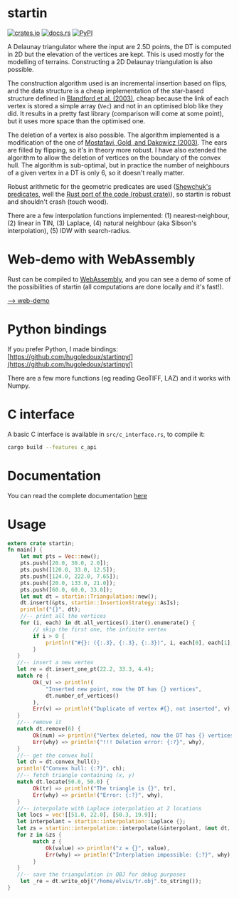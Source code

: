 # startin

[![crates.io](https://img.shields.io/crates/v/startin?color=%2355ab4e&style=for-the-badge)](https://crates.io/crates/startin)
[![docs.rs](https://img.shields.io/docsrs/startin?style=for-the-badge)](https://docs.rs/startin)
[![PyPI](https://img.shields.io/pypi/v/startinpy?style=for-the-badge)](https://pypi.org/project/startinpy/)

A Delaunay triangulator where the input are 2.5D points, the DT is computed in 2D but the elevation of the vertices are kept.
This is used mostly for the modelling of terrains.
Constructing a 2D Delaunay triangulation is also possible.

The construction algorithm used is an incremental insertion based on flips, and the data structure is a cheap implementation of the star-based structure defined in [Blandford et al. (2003)](https://citeseerx.ist.psu.edu/viewdoc/summary?doi=10.1.1.9.6823), cheap because the link of each vertex is stored a simple array (`Vec`) and not in an optimised blob like they did.
It results in a pretty fast library (comparison will come at some point), but it uses more space than the optimised one.

The deletion of a vertex is also possible. The algorithm implemented is a modification of the one of [Mostafavi, Gold, and Dakowicz (2003)](https://doi.org/10.1016/S0098-3004(03)00017-7). 
The ears are filled by flipping, so it's in theory more robust. 
I have also extended the algorithm to allow the deletion of vertices on the boundary of the convex hull. 
The algorithm is sub-optimal, but in practice the number of neighbours of a given vertex in a DT is only 6, so it doesn't really matter.

Robust arithmetic for the geometric predicates are used ([Shewchuk's predicates](https://www.cs.cmu.edu/~quake/robust.html), well the [Rust port of the code (robust crate)](https://crates.io/crates/robust)), so startin is robust and shouldn't crash (touch wood). 

There are a few interpolation functions implemented: (1) nearest-neighbour, (2) linear in TIN, (3) Laplace, (4) natural neighbour (aka Sibson's interpolation), (5) IDW with search-radius.


# Web-demo with WebAssembly

Rust can be compiled to [WebAssembly](https://www.rust-lang.org/what/wasm), and you can see a demo of some of the possibilities of startin (all computations are done locally and it's fast!).

[--> web-demo](https://hugoledoux.github.io/startin_wasm/)


# Python bindings

If you prefer Python, I made bindings: [https://github.com/hugoledoux/startinpy/](https://github.com/hugoledoux/startinpy/)

There are a few more functions (eg reading GeoTIFF, LAZ) and it works with Numpy.


# C interface

A basic C interface is available in `src/c_interface.rs`, to compile it:

```bash
cargo build --features c_api
```

# Documentation

You can read the complete documentation [here](https://docs.rs/startin)

# Usage

```rust
extern crate startin;
fn main() {
    let mut pts = Vec::new();
    pts.push([20.0, 30.0, 2.0]);
    pts.push([120.0, 33.0, 12.5]);
    pts.push([124.0, 222.0, 7.65]);
    pts.push([20.0, 133.0, 21.0]);
    pts.push([60.0, 60.0, 33.0]);
    let mut dt = startin::Triangulation::new();
    dt.insert(&pts, startin::InsertionStrategy::AsIs);
    println!("{}", dt);
    //-- print all the vertices
    for (i, each) in dt.all_vertices().iter().enumerate() {
        // skip the first one, the infinite vertex
        if i > 0 {
            println!("#{}: ({:.3}, {:.3}, {:.3})", i, each[0], each[1], each[2]);
        }
   }
   //-- insert a new vertex
   let re = dt.insert_one_pt(22.2, 33.3, 4.4);
   match re {
        Ok(_v) => println!(
            "Inserted new point, now the DT has {} vertices",
            dt.number_of_vertices()
        ),
        Err(v) => println!("Duplicate of vertex #{}, not inserted", v),
   }
   //-- remove it
   match dt.remove(6) {
        Ok(num) => println!("Vertex deleted, now the DT has {} vertices", num),
        Err(why) => println!("!!! Deletion error: {:?}", why),
   }
   //-- get the convex hull
   let ch = dt.convex_hull();
   println!("Convex hull: {:?}", ch);
   //-- fetch triangle containing (x, y)
   match dt.locate(50.0, 50.0) {
        Ok(tr) => println!("The triangle is {}", tr),
        Err(why) => println!("Error: {:?}", why),
   }
   //-- interpolate with Laplace interpolation at 2 locations
   let locs = vec![[51.0, 22.0], [50.3, 19.9]];
   let interpolant = startin::interpolation::Laplace {};
   let zs = startin::interpolation::interpolate(&interpolant, &mut dt, &locs);
   for z in &zs {
        match z {
            Ok(value) => println!("z = {}", value),
            Err(why) => println!("Interplation impossible: {:?}", why),
        }
   }
   //-- save the triangulation in OBJ for debug purposes
    let _re = dt.write_obj("/home/elvis/tr.obj".to_string());
}
```
